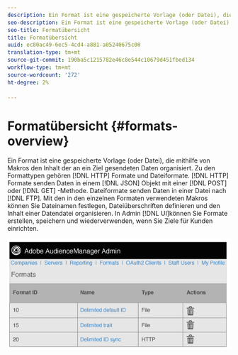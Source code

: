 ```yaml
---
description: Ein Format ist eine gespeicherte Vorlage (oder Datei), die mithilfe von Makros den Inhalt der an ein Ziel gesendeten Daten organisiert. Zu den Formattypen gehören HTTP-Formate und Dateiformate. HTTP-Formate senden Daten mit einer POST- oder GET-Methode in ein JSON-Objekt. Dateiformate senden Daten in einer Datei per FTP. Mit den in den einzelnen Formaten verwendeten Makros können Sie Dateinamen festlegen, Dateiüberschriften definieren und den Inhalt einer Datendatei organisieren. In der Admin-Benutzeroberfläche können Sie Formate erstellen, speichern und wiederverwenden, wenn Sie Ziele für Kunden einrichten.
seo-description: Ein Format ist eine gespeicherte Vorlage (oder Datei), die mithilfe von Makros den Inhalt der an ein Ziel gesendeten Daten organisiert. Zu den Formattypen gehören HTTP-Formate und Dateiformate. HTTP-Formate senden Daten mit einer POST- oder GET-Methode in ein JSON-Objekt. Dateiformate senden Daten in einer Datei per FTP. Mit den in den einzelnen Formaten verwendeten Makros können Sie Dateinamen festlegen, Dateiüberschriften definieren und den Inhalt einer Datendatei organisieren. In der Admin-Benutzeroberfläche können Sie Formate erstellen, speichern und wiederverwenden, wenn Sie Ziele für Kunden einrichten.
seo-title: Formatübersicht
title: Formatübersicht
uuid: ec80ac49-6ec5-4cd4-a881-a05240675c00
translation-type: tm+mt
source-git-commit: 190ba5c1215782e46c8e544c10679d451fbed134
workflow-type: tm+mt
source-wordcount: '272'
ht-degree: 2%

---
```



# Formatübersicht {#formats-overview}

Ein Format ist eine gespeicherte Vorlage (oder Datei), die mithilfe von Makros den Inhalt der an ein Ziel gesendeten Daten organisiert. Zu den Formattypen gehören [!DNL HTTP] Formate und Dateiformate. [!DNL HTTP] Formate senden Daten in einem [!DNL JSON] Objekt mit einer [!DNL POST] oder [!DNL GET] -Methode. Dateiformate senden Daten in einer Datei nach [!DNL FTP]. Mit den in den einzelnen Formaten verwendeten Makros können Sie Dateinamen festlegen, Dateiüberschriften definieren und den Inhalt einer Datendatei organisieren. In Admin [!DNL UI]können Sie Formate erstellen, speichern und wiederverwenden, wenn Sie Ziele für Kunden einrichten.

![](assets/formats.png)
